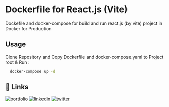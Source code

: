 
# Dockerfile for React.js (Vite)

Dockefile and docker-compose for build and run react.js (by vite) project in Docker for Production 

## Usage

Clone Repository and Copy Dockerfile and docker-compose.yaml to Project root & Run :
```bash
  docker-compose up -d
```


## 🔗 Links
[![portfolio](https://img.shields.io/badge/my_portfolio-000?style=for-the-badge&logo=ko-fi&logoColor=white)](https://vahidrezazadeh.github.io/)
[![linkedin](https://img.shields.io/badge/linkedin-0A66C2?style=for-the-badge&logo=linkedin&logoColor=white)](https://www.linkedin.com/in/vahidrezazadeh/)
[![twitter](https://img.shields.io/badge/twitter-1DA1F2?style=for-the-badge&logo=twitter&logoColor=white)](https://twitter.com/vahdirezazadeh5)

